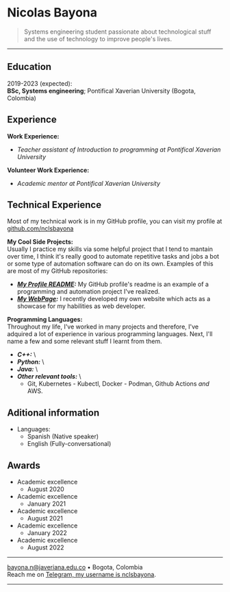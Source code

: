 Nicolas Bayona
============

> Systems engineering student passionate about technological stuff and the use of technology to improve people's lives.

--------

Education
---------

2019-2023 (expected):\
**BSc, Systems engineering**; Pontifical Xaverian University (Bogota, Colombia)


Experience
----------
**Work Experience:**

   - _Teacher assistant of Introduction to programming at Pontifical Xaverian University_

**Volunteer Work Experience:**

  - _Academic mentor at Pontifical Xaverian University_

Technical Experience
--------------------

Most of my technical work is in my GitHub profile, you can visit my profile at [github.com/nclsbayona](https://github.com/nclsbayona)

**My Cool Side Projects:**\
Usually I practice my skills via some helpful project that I tend to mantain over time, I think it's really good to automate repetitive tasks and jobs a bot or some type of automation software can do on its own. Examples of this are most of my GitHub repositories:

  * **_[My Profile README](https:github.com/nclsbayona/nclsbayona):_** My GitHub profile's readme is an example of a programming and automation project I've realized.
  * **_[My WebPage](https:github.com/nclsbayona/nclsbayona.github.io):_** I recently developed my own website which acts as a showcase for my habilities as web developer.
  
**Programming Languages:**   
Throughout my life, I've worked in many projects and therefore, I've adquired a lot of experience in various programming languages. Next, I'll name a few and some relevant stuff I learnt from them.

* **_C++:_** \
* **_Python:_** \
* **_Java:_** \
* **_Other relevant tools:_** \
  - Git, Kubernetes - Kubectl, Docker - Podman, Github Actions _and_ AWS.


Aditional information
----------------------------------------

* Languages:
     * Spanish (Native speaker)
     * English (Fully-conversational)

Awards
----------------------------------------
- Academic excellence
  - August 2020
- Academic excellence
  - January 2021
- Academic excellence
  - August 2021
- Academic excellence
  - January 2022
- Academic excellence
  - August 2022

----

<bayona.n@javeriana.edu.co> • Bogota, Colombia \
Reach me on [Telegram, my username is nclsbayona](https://t.me/nclsbayona).

----
